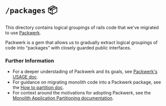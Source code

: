 # `/packages` 📦

This directory contains logical groupings of rails code that we've migrated to use [Packwerk](https://github.com/Shopify/packwerk/blob/main/USAGE.md#what-problem-does-packwerk-solve). 

Packwerk is a gem that allows us to gradually extract logical groupings of code into “packages” with closely guarded public interfaces.

### Further Information

- For a deeper understading of Packwerk and its goals, see [Packwerk's USAGE doc](https://github.com/Shopify/packwerk/blob/main/USAGE.md#what-problem-does-packwerk-solve).
- For guidance on migrating monolith code into a Packwerk package, see the [How to partition doc](https://github.com/github/app-core/blob/3ee63bd9312567cfc265ed4f9ca172c5819cb586/app-partitioning/how.md).
- For context around the motivations for adopting Packwerk, see the [Monolith Application Partitioning documentation](https://github.com/github/app-core/blob/main/app-partitioning/index.md).
